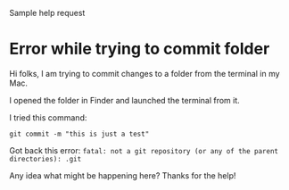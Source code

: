 Sample help request

# Error while trying to commit folder

Hi folks, I am trying to commit changes to a folder from the terminal in my Mac.

I opened the folder in Finder and launched the terminal from it.

I tried this command:

`git commit -m "this is just a test"`

Got back this error:
`fatal: not a git repository (or any of the parent directories): .git`

Any idea what might be happening here? Thanks for the help!
